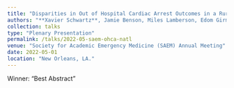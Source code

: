 ```yaml
---
title: "Disparities in Out of Hospital Cardiac Arrest Outcomes in a Rural Emergency Medical Services System"
authors: "**Xavier Schwartz**, Jamie Benson, Miles Lamberson, Edom Girma, Daniel Wolfson"
collection: talks
type: "Plenary Presentation"
permalink: /talks/2022-05-saem-ohca-natl
venue: "Society for Academic Emergency Medicine (SAEM) Annual Meeting"
date: 2022-05-01
location: "New Orleans, LA."
---
```


 Winner: “Best Abstract”
